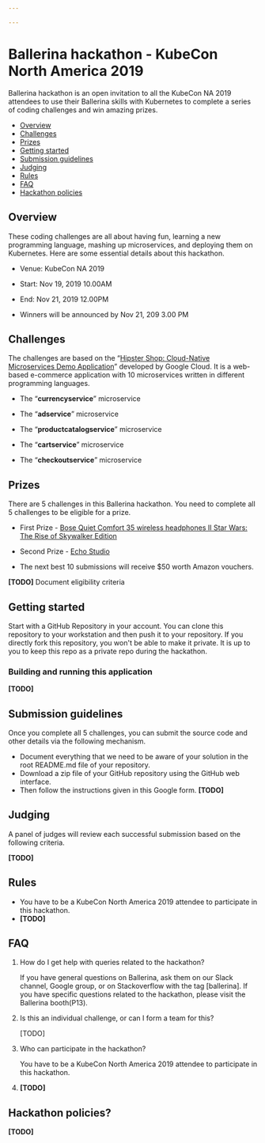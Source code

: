 ```yaml
---

---
```


# Ballerina hackathon - KubeCon North America 2019

Ballerina hackathon is an open invitation to all the KubeCon NA 2019 attendees to use their Ballerina skills with Kubernetes to complete a series of coding challenges and win amazing prizes. 

- [Overview](#Overview)
- [Challenges](#Challenges)
- [Prizes](#Prizes)
- [Getting started](#Getting-started)
- [Submission guidelines](#Submission-guidelines) 
- [Judging](#Judging)
- [Rules](#Rules)
- [FAQ](#FAQ)
- [Hackathon policies](#Hackathon-policies)

## Overview
These coding challenges are all about having fun, learning a new programming language, mashing up microservices, and deploying them on Kubernetes. Here are some essential details about this hackathon. 

- Venue: KubeCon NA 2019

- Start: Nov 19, 2019 10.00AM

- End: Nov 21, 2019 12.00PM

- Winners will be announced by Nov 21, 209 3.00 PM

## Challenges

The challenges are based on the “[Hipster Shop: Cloud-Native Microservices Demo Application](https://github.com/GoogleCloudPlatform/microservices-demo)” developed by Google Cloud. It is a web-based e-commerce application with 10 microservices written in different programming languages. 

- The “**currencyservice**” microservice

- The “**adservice**” microservice 

- The “**productcatalogservice**” microservice

- The “**cartservice**” microservice

- The “**checkoutservice**” microservice

## Prizes
There are 5 challenges in this Ballerina hackathon. You need to complete all 5 challenges to be eligible for a prize.

- First Prize -  [Bose Quiet Comfort 35 wireless headphones II
  Star Wars: The Rise of Skywalker Edition](https://www.bose.com/en_us/products/headphones/over_ear_headphones/quietcomfort-35-wireless-ii-skywalker.html)

- Second Prize - [Echo Studio](https://www.amazon.com/Echo-Studio/dp/B07G9Y3ZMC)

- The next best 10 submissions will receive $50 worth Amazon vouchers. 



**[TODO]** Document eligibility criteria 



## Getting started

Start with a GitHub Repository in your account. You can clone this repository to your workstation and then push it to your repository. If you directly fork this repository, you won't be able to make it private. It is up to you to keep this repo as a private repo during the hackathon. 

### Building and running this application

**[TODO]**



## Submission guidelines

Once you complete all 5 challenges, you can submit the source code and other details via the following mechanism. 

- Document everything that we need to be aware of your solution in the root README.md file of your repository. 
- Download a zip file of your GitHub repository using the GitHub web interface. 
- Then follow the instructions given in this Google form. **[TODO]**


## Judging
A panel of judges will review each successful submission based on the following criteria. 

**[TODO]**

## Rules
- You have to be a KubeCon North America 2019 attendee to participate in this hackathon.
- **[TODO]**



## FAQ
1. How do I get help with queries related to the hackathon?

    If you have general questions on Ballerina, ask them on our Slack channel, Google group, or on Stackoverflow with the tag [ballerina]. If you have specific questions related to the hackathon, please visit the Ballerina booth(P13).

2. Is this an individual challenge, or can I form a team for this?

    [TODO]
3. Who can participate in the hackathon?

    You have to be a KubeCon North America 2019 attendee to participate in this hackathon.

4. **[TODO]**



## Hackathon policies?

**[TODO]**